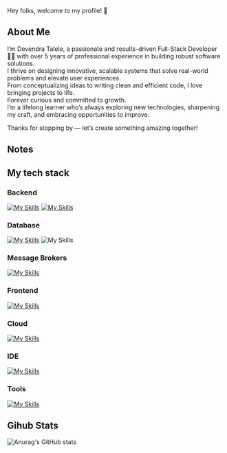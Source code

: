 Hey folks, welcome to my profile! 👋

## About Me

I’m Devendra Talele, a passionate and results-driven Full-Stack Developer 👨‍💻 with over 5 years of professional experience in building robust software solutions.</br>
I thrive on designing innovative, scalable systems that solve real-world problems and elevate user experiences. </br>
From conceptualizing ideas to writing clean and efficient code, I love bringing projects to life.</br>
Forever curious and committed to growth. </br>
I’m a lifelong learner who’s always exploring new technologies, sharpening my craft, and embracing opportunities to improve.</br>

Thanks for stopping by — let’s create something amazing together!

## Notes


## My tech stack

### Backend
  [![My Skills](https://skillicons.dev/icons?i=java,spring,hibernate,maven&perline=10)](https://skillicons.dev)
  [![My Skills](https://go-skill-icons.vercel.app/api/icons?i=tomcat,junit,bash&titles=true)](https://go-skill-icons.vercel.app)
### Database
  [![My Skills](https://skillicons.dev/icons?i=mysql&perline=10)](https://skillicons.dev)
  ![My Skills](https://go-skill-icons.vercel.app/api/icons?i=rust,surrealdb,actix,yew&titles=true)
### Message Brokers
  [![My Skills](https://skillicons.dev/icons?i=kafka&perline=10)](https://skillicons.dev)
### Frontend
  [![My Skills](https://skillicons.dev/icons?i=ts,angular&perline=10)](https://skillicons.dev)
### Cloud
  [![My Skills](https://skillicons.dev/icons?i=gcp&perline=10)](https://skillicons.dev)
### IDE
  [![My Skills](https://skillicons.dev/icons?i=eclipse,idea,vscode,atom&perline=10)](https://skillicons.dev)
### Tools
  [![My Skills](https://skillicons.dev/icons?i=docker,jenkins,kubernetes,nginx,git,bitbucket,postman,linux,ubuntu,vim&perline=10)](https://skillicons.dev)

## Gihub Stats

![Anurag's GitHub stats](https://github-readme-stats.vercel.app/api?username=Devendra274&show_icons=true&theme=dark)
